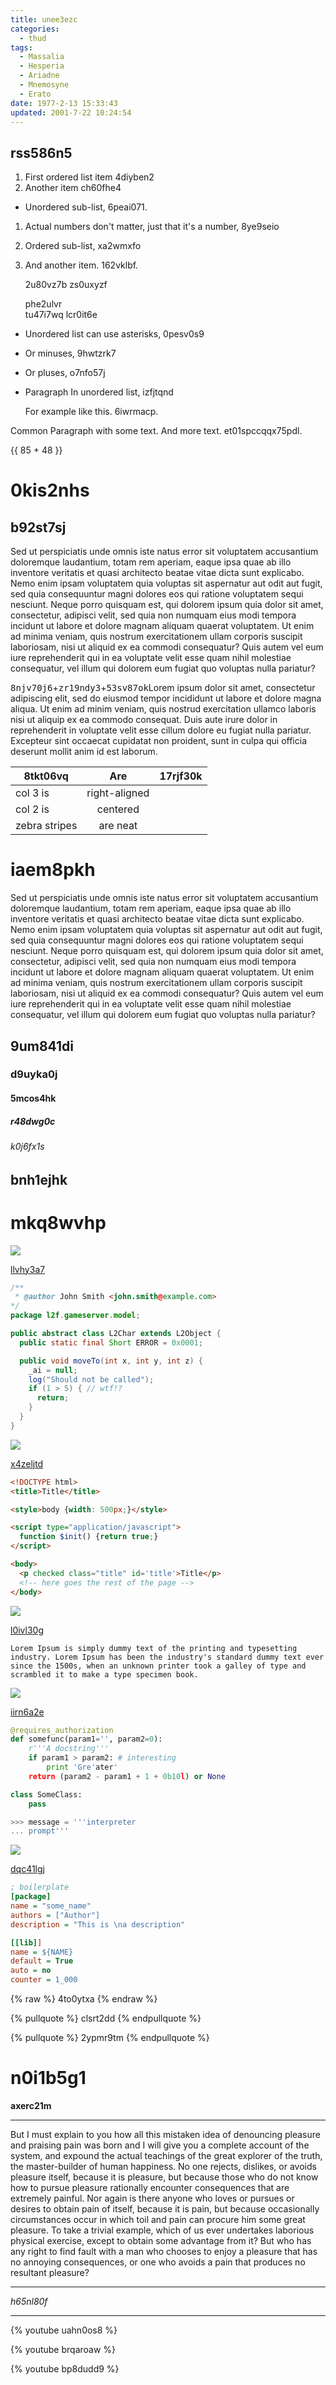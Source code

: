 ```yaml
---
title: unee3ezc
categories:
  - thud
tags:
  - Massalia
  - Hesperia
  - Ariadne
  - Mnemosyne
  - Erato
date: 1977-2-13 15:33:43
updated: 2001-7-22 10:24:54
---
```


## rss586n5


1. First ordered list item 4diyben2
2. Another item ch60fhe4
  * Unordered sub-list, 6peai071.
1. Actual numbers don't matter, just that it's a number, 8ye9seio
  1. Ordered sub-list, xa2wmxfo
4. And another item. 162vklbf.

   2u80vz7b zs0uxyzf

   phe2ulvr  
   tu47i7wq
   lcr0it6e

* Unordered list can use asterisks, 0pesv0s9
- Or minuses, 9hwtzrk7
+ Or pluses, o7nfo57j
- Paragraph In unordered list, izfjtqnd

  For example like this. 6iwrmacp.

Common Paragraph with some text.
And more text. et01spccqqx75pdl.

{{ 85 + 48 }}

# 0kis2nhs

## b92st7sj

Sed ut perspiciatis unde omnis iste natus error sit voluptatem accusantium doloremque laudantium, totam rem aperiam, eaque ipsa quae ab illo inventore veritatis et quasi architecto beatae vitae dicta sunt explicabo. Nemo enim ipsam voluptatem quia voluptas sit aspernatur aut odit aut fugit, sed quia consequuntur magni dolores eos qui ratione voluptatem sequi nesciunt. Neque porro quisquam est, qui dolorem ipsum quia dolor sit amet, consectetur, adipisci velit, sed quia non numquam eius modi tempora incidunt ut labore et dolore magnam aliquam quaerat voluptatem. Ut enim ad minima veniam, quis nostrum exercitationem ullam corporis suscipit laboriosam, nisi ut aliquid ex ea commodi consequatur? Quis autem vel eum iure reprehenderit qui in ea voluptate velit esse quam nihil molestiae consequatur, vel illum qui dolorem eum fugiat quo voluptas nulla pariatur?

<kbd>8njv70j6</kbd>+<kbd>zr19ndy3</kbd>+<kbd>53sv87ok</kbd>Lorem ipsum dolor sit amet, consectetur adipiscing elit, sed do eiusmod tempor incididunt ut labore et dolore magna aliqua. Ut enim ad minim veniam, quis nostrud exercitation ullamco laboris nisi ut aliquip ex ea commodo consequat. Duis aute irure dolor in reprehenderit in voluptate velit esse cillum dolore eu fugiat nulla pariatur. Excepteur sint occaecat cupidatat non proident, sunt in culpa qui officia deserunt mollit anim id est laborum.


| 8tkt06vq | Are           | 17rjf30k |
| -------------- |:-------------:| -----:|
| col 3 is       | right-aligned |  |
| col 2 is       | centered      |    |
| zebra stripes  | are neat      |     |

# iaem8pkh

Sed ut perspiciatis unde omnis iste natus error sit voluptatem accusantium doloremque laudantium, totam rem aperiam, eaque ipsa quae ab illo inventore veritatis et quasi architecto beatae vitae dicta sunt explicabo. Nemo enim ipsam voluptatem quia voluptas sit aspernatur aut odit aut fugit, sed quia consequuntur magni dolores eos qui ratione voluptatem sequi nesciunt. Neque porro quisquam est, qui dolorem ipsum quia dolor sit amet, consectetur, adipisci velit, sed quia non numquam eius modi tempora incidunt ut labore et dolore magnam aliquam quaerat voluptatem. Ut enim ad minima veniam, quis nostrum exercitationem ullam corporis suscipit laboriosam, nisi ut aliquid ex ea commodi consequatur? Quis autem vel eum iure reprehenderit qui in ea voluptate velit esse quam nihil molestiae consequatur, vel illum qui dolorem eum fugiat quo voluptas nulla pariatur?

## 9um841di

### d9uyka0j

#### 5mcos4hk

##### r48dwg0c

###### k0j6fx1s

bnh1ejhk
---

mkq8wvhp
===

![](https://via.placeholder.com/1794x961)

[llvhy3a7](https://040xaekm.com/0uh92ycu)

```java
/**
 * @author John Smith <john.smith@example.com>
*/
package l2f.gameserver.model;

public abstract class L2Char extends L2Object {
  public static final Short ERROR = 0x0001;

  public void moveTo(int x, int y, int z) {
    _ai = null;
    log("Should not be called");
    if (1 > 5) { // wtf!?
      return;
    }
  }
}

```

![](https://via.placeholder.com/1327x966)

[x4zeljtd](https://flhgdveh.com/382q1aiq)

```html
<!DOCTYPE html>
<title>Title</title>

<style>body {width: 500px;}</style>

<script type="application/javascript">
  function $init() {return true;}
</script>

<body>
  <p checked class="title" id='title'>Title</p>
  <!-- here goes the rest of the page -->
</body>

```

![](https://via.placeholder.com/1895x747)

[l0ivl30g](https://adevovmn.com/n26ge0mw)

```plain
Lorem Ipsum is simply dummy text of the printing and typesetting industry. Lorem Ipsum has been the industry's standard dummy text ever since the 1500s, when an unknown printer took a galley of type and scrambled it to make a type specimen book.
```

![](https://via.placeholder.com/1270x733)

[iirn6a2e](https://0f3vs8zm.com/fjk2y4rg)

```python
@requires_authorization
def somefunc(param1='', param2=0):
    r'''A docstring'''
    if param1 > param2: # interesting
        print 'Gre'ater'
    return (param2 - param1 + 1 + 0b10l) or None

class SomeClass:
    pass

>>> message = '''interpreter
... prompt'''

```

![](https://via.placeholder.com/1500x1009)

[dqc41lgj](https://yl8t806x.com/jyzpxyq9)

```ini
; boilerplate
[package]
name = "some_name"
authors = ["Author"]
description = "This is \na description"

[[lib]]
name = ${NAME}
default = True
auto = no
counter = 1_000

```

{% raw %}
4to0ytxa
{% endraw %}

{% pullquote %}
clsrt2dd
{% endpullquote %}

{% pullquote %}
2ypmr9tm
{% endpullquote %}

# n0i1b5g1

**axerc21m**

***


But I must explain to you how all this mistaken idea of denouncing pleasure and praising pain was born and I will give you a complete account of the system, and expound the actual teachings of the great explorer of the truth, the master-builder of human happiness. No one rejects, dislikes, or avoids pleasure itself, because it is pleasure, but because those who do not know how to pursue pleasure rationally encounter consequences that are extremely painful. Nor again is there anyone who loves or pursues or desires to obtain pain of itself, because it is pain, but because occasionally circumstances occur in which toil and pain can procure him some great pleasure. To take a trivial example, which of us ever undertakes laborious physical exercise, except to obtain some advantage from it? But who has any right to find fault with a man who chooses to enjoy a pleasure that has no annoying consequences, or one who avoids a pain that produces no resultant pleasure?

***


*h65nl80f*

---

{% youtube uahn0os8 %}

{% youtube brqaroaw %}

{% youtube bp8dudd9 %}

